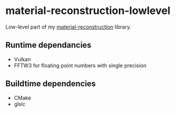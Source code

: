 # material-reconstruction-lowlevel

Low-level part of my
[material-reconstruction](https://github.com/shamazmazum/material-reconstruction)
library.

## Runtime dependancies

* Vulkan
* FFTW3 for floating point numbers with single precision

## Buildtime dependencies

* CMake
* glslc
